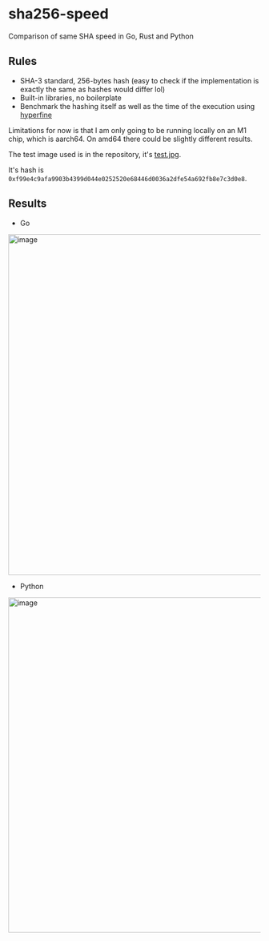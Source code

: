 # sha256-speed

Comparison of same SHA speed in Go, Rust and Python

## Rules

* SHA-3 standard, 256-bytes hash (easy to check if the implementation is exactly the same as hashes would differ lol)
* Built-in libraries, no boilerplate
* Benchmark the hashing itself as well as the time of the execution using [hyperfine](github.com/sharkdp/hyperfine)

Limitations for now is that I am only going to be running locally on an M1 chip, which is aarch64. On amd64 there could be slightly different results.

The test image used is in the repository, it's [test.jpg](https://github.com/piotrostr/sha256-speed/blob/main/test.jpg).

It's hash is `0xf99e4c9afa9903b4399d044e0252520e68446d0036a2dfe54a692fb8e7c3d0e8`.

## Results
* Go

<img width="680" alt="image" src="https://user-images.githubusercontent.com/63755291/205464846-4740adb3-fa67-49a3-a998-4aa09dd19d8e.png">

* Python

<img width="669" alt="image" src="https://user-images.githubusercontent.com/63755291/205464873-fe70b54c-328e-47f2-a79b-997e1c6ea7a0.png">
